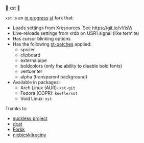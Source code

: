  :pill: xst :pill:

`xst` is an [in progress](https://github.com/neeasade/xst/blob/master/doc/TODO.md) [st](http://st.suckless.org) fork that:

- Loads settings from Xresources. See https://git.io/vVisW
- Live-reloads settings from xrdb on USR1 signal (like termite)
- Has cursor blinking options
- Has the following [st-patches](http://st.suckless.org/patches/) applied:
    - spoiler
    - clipboard
    - externalpipe
    - boldcolors (only the ability to disable bold fonts)
    - vertcenter
    - alpha (transparent background)
- Available in packages:
    - Arch Linux (AUR): `xst-git`
    - Fedora (COPR): `keefle/xst`
    - Void Linux: `xst`

Thanks to:

- [suckless project](http://suckless.org/)
- [dcat](https://github.com/dcat)
- [Forkk](https://github.com/forkk)
- [niebieskitrociny](https://github.com/niebieskitrociny/)
